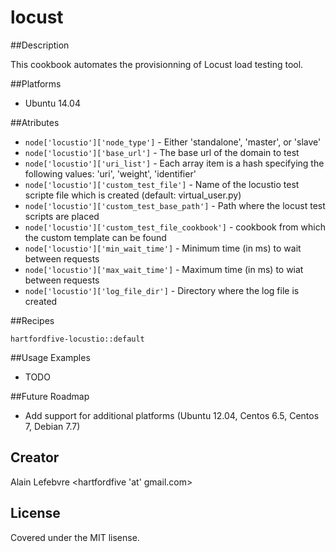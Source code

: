 # locust


##Description

This cookbook automates the provisionning of Locust load testing tool.


##Platforms

* Ubuntu 14.04

##Atributes

* `node['locustio']['node_type']` - Either 'standalone', 'master', or 'slave'
* `node['locustio']['base_url']` - The base url of the domain to test
* `node['locustio']['uri_list']` - Each array item is a hash specifying the following values: 'uri', 'weight', 'identifier'
* `node['locustio']['custom_test_file']` - Name of the locustio test scripte file which is created (default: virtual_user.py)
* `node['locustio']['custom_test_base_path']` - Path where the locust test scripts are placed
* `node['locustio']['custom_test_file_cookbook']` - cookbook from which the custom template can be found
* `node['locustio']['min_wait_time']` - Minimum time (in ms) to wait between requests
* `node['locustio']['max_wait_time']` - Maximum time (in ms) to wiat between requests
* `node['locustio']['log_file_dir']` - Directory where the log file is created

##Recipes

`hartfordfive-locustio::default`

##Usage Examples

* TODO


##Future Roadmap

* Add support for additional platforms (Ubuntu 12.04, Centos 6.5, Centos 7, Debian 7.7)

## Creator

Alain Lefebvre <hartfordfive 'at' gmail.com>


## License

Covered under the MIT lisense.
